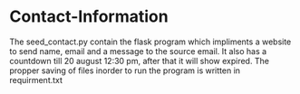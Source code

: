 # Contact-Information
The seed_contact.py contain the flask program which impliments a website to send name, email and a message to the source email. It also has a countdown till 20 august 12:30 pm, after that it will show expired. The propper saving of files inorder to run the program is written in requirment.txt
